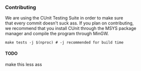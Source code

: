 ### Contributing
We are using the CUnit Testing Suite in order to make sure  
that every commit doesn't suck ass. If you plan on contributing,  
we recommend that you install CUnit through the MSYS package  
manager and compile the program through MinGW.
```
make tests -j $(nproc) # -j recommended for build time
```

#### TODO 
make this less ass
